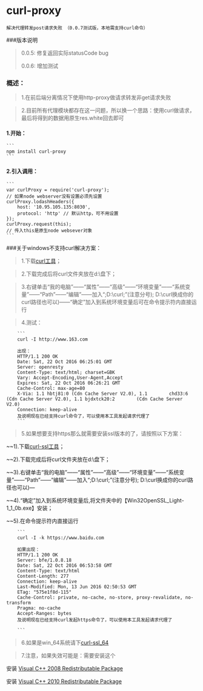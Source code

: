 # curl-proxy
	解决代理转发post请求失败 （0.0.7测试版，本地需支持curl命令）

###版本说明
> 0.0.5: 修复返回实际statusCode  bug
> 
> 0.0.6: 增加测试

### 概述：
> 1.在前后端分离情况下使用http-proxy做请求转发非get请求失败

> 2.目前所有代理模块都存在这一问题，所以换一个思路：使用curl做请求，最后将得到的数据用原生res.white回去即可

#### 1.开始：

	```
	npm install curl-proxy
	```
#### 2.引入调用：

	```
	var curlProxy = require('curl-proxy');
	// 如果node webserver没有设置必须先设置
	curlProxy.lodashHeaders({
        host: '10.95.105.135:8030',
        protocol: 'http' // 默认http，可不用设置
    });
	curlProxy.request(this);
	// 传入this是原生node websever对象
	```
	
###关于windows不支持curl解决方案：
> 1.下载[curl工具](https://pan.baidu.com/s/1mhH0SGC)；

> 2.下载完成后将curl文件夹放在d:\盘下；

> 3.右键单击“我的电脑”——“属性”——“高级”——“环境变量”——“系统变量”——“Path”——“编辑”——加入“;D:\curl;”(注意分号); D:\curl换成你的curl路径也可以)——“确定”加入到系统环境变量后可在命令提示符内直接运行

> 4.测试：
		
		```
		curl -I http://www.163.com
		
		出现：
		HTTP/1.1 200 OK
		Date: Sat, 22 Oct 2016 06:25:01 GMT
		Server: openresty
		Content-Type: text/html; charset=GBK
		Vary: Accept-Encoding,User-Agent,Accept
		Expires: Sat, 22 Oct 2016 06:26:21 GMT
		Cache-Control: max-age=80
		X-Via: 1.1 hbtj81:0 (Cdn Cache Server V2.0), 1.1 		chd33:6 (Cdn Cache Server V2.0), 1.1 bjdxtck20:2 		(Cdn Cache Server V2.0)
		Connection: keep-alive
		及说明现在已经支持curl命令了，可以使用本工具发起请求代理了
		```
		
>5.如果想要支持https那么就需要安装ssl版本的了，请按照以下方案：
	
~~1).下载[curl-ssl工具](https://pan.baidu.com/s/1o8vsyjK)；

~~2).下载完成后将curl文件夹放在d:\盘下；

~~3).右键单击“我的电脑”——“属性”——“高级”——“环境变量”——“系统变量”——“Path”——“编辑”——加入“;D:\curl;”(注意分号); D:\curl换成你的curl路径也可以)—

~~4).“确定”加入到系统环境变量后,将文件夹中的【Win32OpenSSL_Light-1_1_0b.exe】安装；

~~5).在命令提示符内直接运行
		
		```
		curl -I -k https://www.baidu.com
		
		如果出现：
		HTTP/1.1 200 OK
		Server: bfe/1.0.8.18
		Date: Sat, 22 Oct 2016 06:53:58 GMT
		Content-Type: text/html
		Content-Length: 277
		Connection: keep-alive
		Last-Modified: Mon, 13 Jun 2016 02:50:53 GMT
		ETag: "575e1f8d-115"
		Cache-Control: private, no-cache, no-store, proxy-revalidate, no-transform
		Pragma: no-cache
		Accept-Ranges: bytes
		及说明现在已经支持curl发起https命令了，可以使用本工具发起请求代理了

		```
		
>6.如果是win_64系统请下[curl-ssl_64](https://pan.baidu.com/s/1eS6xZcY)

>7.注意，如果失效可能是：需要安装这个

安装 [Visual C++ 2008 Redistributable Package](http://www.microsoft.com/en-us/download/details.aspx?id=15336)

安装 [Visual C++ 2010 Redistributable Package](http://www.microsoft.com/en-us/download/details.aspx?id=14632)